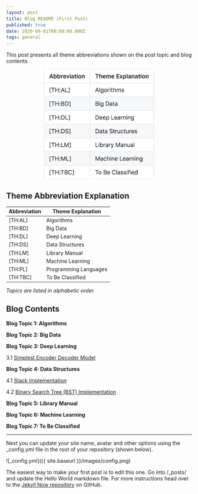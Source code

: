 ```yaml
---
layout: post
title: Blog README (First Post)
published: true
date: 2020-09-01T00:00:00.000Z
tags: general
---
```


This post presents all theme abbreviations shown on the post topic and blog contents.
<p align="center">
<img src="/assets/2020-09-01-README/theme-abbr.png" alt="Theme abbreviation" width="300" >
</p>

## Theme Abbreviation Explanation

|     Abbreviation    |    Theme Explanation    |
| ------------------- | ----------------------- |
|      \[TH:AL\]      |        Algorithms       |
|      \[TH:BD\]      |         Big Data        |
|      \[TH:DL\]      |      Deep Learning      |
|      \[TH:DS\]      |     Data Structures     |
|      \[TH:LM\]      |     Library Manual      |
|      \[TH:ML\]      |     Machine Learning    |
|      \[TH:PL\]      |  Programming Languages  |
|      \[TH:TBC\]     |     To Be Classified    |

*Topics are listed in alphabetic order.*

## Blog Contents

**Blog Topic 1: Algorithms**


**Blog Topic 2: Big Data**


**Blog Topic 3: Deep Learning**

3.1 [Simplest Encoder Decoder Model](https://yixuan-lee.github.io/Simplest_Encoder_Decoder_Model/)

**Blog Topic 4: Data Structures**

4.1 [Stack Implementation](https://yixuan-lee.github.io/Stack/)

4.2 [Binary Search Tree (BST) Implementation](https://yixuan-lee.github.io/Binary_Trees/)

**Blog Topic 5: Library Manual**

**Blog Topic 6: Machine Learning**

**Blog Topic 7: To Be Classified**



---

Next you can update your site name, avatar and other options using the _config.yml file in the root of your repository (shown below).

![_config.yml]({{ site.baseurl }}/images/config.png)

The easiest way to make your first post is to edit this one. Go into /_posts/ and update the Hello World markdown file. For more instructions head over to the [Jekyll Now repository](https://github.com/barryclark/jekyll-now) on GitHub.
